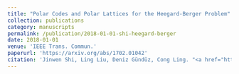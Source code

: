 ```yaml
---
title: "Polar Codes and Polar Lattices for the Heegard-Berger Problem"
collection: publications
category: manuscripts
permalink: /publication/2018-01-01-shi-heegard-berger
date: 2018-01-01
venue: 'IEEE Trans. Commun.'
paperurl: 'https://arxiv.org/abs/1702.01042'
citation: 'Jinwen Shi, Ling Liu, Deniz Gündüz, Cong Ling. "<a href="https://arxiv.org/abs/1702.01042">Polar Codes and Polar Lattices for the Heegard-Berger Problem</a>", <i>IEEE Trans. Commun.</i>, 2018.'
---
```

